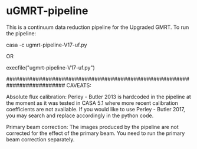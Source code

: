 # uGMRT-pipeline
This is a continuum data reduction pipeline for the Upgraded GMRT.
To run the pipeline:

casa -c ugmrt-pipeline-V17-uf.py

OR 

execfile("ugmrt-pipeline-V17-uf.py")

##########################################################################
CAVEATS:

Absolute flux calibration:
Perley - Butler 2013 is hardcoded in the pipeline at the moment as it was tested in CASA 5.1 where more recent calibration coefficients are not available. 
If you would like to use Perley - Butler 2017, you may search and replace accordingly in the python code.

Primary beam correction:
The images produced by the pipeline are not corrected for the effect of the primary beam. You need to run the primary beam correction separately.

